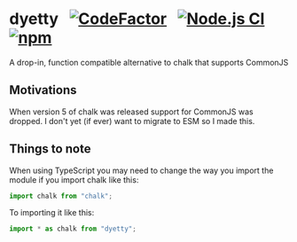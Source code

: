 # dyetty &nbsp; [![CodeFactor](https://www.codefactor.io/repository/github/tgpholly/dyetty/badge)](https://www.codefactor.io/repository/github/tgpholly/dyetty) &nbsp; [![Node.js CI](https://github.com/tgpholly/dyetty/actions/workflows/node.js.yml/badge.svg?branch=master)](https://github.com/tgpholly/dyetty/actions/workflows/node.js.yml) &nbsp; [![npm](https://img.shields.io/npm/v/dyetty)](https://www.npmjs.com/package/dyetty)
A drop-in, function compatible alternative to chalk that supports CommonJS

## Motivations
When version 5 of chalk was released support for CommonJS was dropped. I don't yet (if ever) want to migrate to ESM so I made this.

## Things to note
When using TypeScript you may need to change the way you import the module if you import chalk like this:
```ts
import chalk from "chalk";
```
To importing it like this:
```ts
import * as chalk from "dyetty";
```
